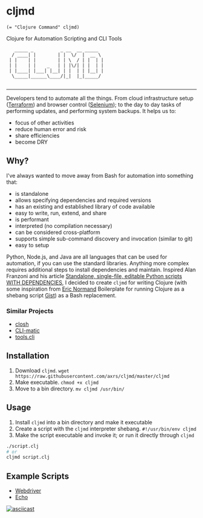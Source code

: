 # cljmd 

`(= "Clojure Command" cljmd)`

Clojure for Automation Scripting and CLI Tools

```
   _____ _          _ __  __ _____  
  / ____| |        | |  \/  |  __ \ 
 | |    | |        | | \  / | |  | |
 | |    | |    _   | | |\/| | |  | |
 | |____| |___| |__| | |  | | |__| |
  \_____|______\____/|_|  |_|_____/ 
                                    
```
---

Developers tend to automate all the things. From cloud infrastructure setup ([Terraform](https://www.terraform.io/)) and
browser control ([Selenium](https://www.seleniumhq.org/)); to the day to day tasks of performing updates, and performing
system backups. It helps us to:
* focus of other activities
* reduce human error and risk
* share efficiencies
* become DRY

## Why?

I've always wanted to move away from Bash for automation into something that:
* is standalone
* allows specifying dependencies and required versions
* has an existing and established library of code available
* easy to write, run, extend, and share
* is performant
* interpreted (no compilation necessary)
* can be considered cross-platform
* supports simple sub-command discovery and invocation (similar to git)
* easy to setup

Python, Node.js, and Java are all languages that can be used for automation, if you can use the standard libraries.
Anything more complex requires additional steps to install dependencies and maintain. Inspired Alan Franzoni and his
article [Standalone, single-file, editable Python scripts WITH DEPENDENCIES](https://www.franzoni.eu/single-file-editable-python-scripts-with-dependencies/), 
I decided to create `cljmd` for writing Clojure (with some inspiration from [Eric Normand](https://github.com/ericnormand)
Boilerplate for running Clojure as a shebang script [Gist](https://gist.github.com/ericnormand/6bb4562c4bc578ef223182e3bb1e72c5/))
as a Bash replacement.

### Similar Projects

* [closh](https://github.com/dundalek/closh)
* [CLI-matic](https://github.com/l3nz/cli-matic)
* [tools.cli](https://github.com/clojure/tools.cli)

## Installation

1. Download `cljmd`. `wget https://raw.githubusercontent.com/axrs/cljmd/master/cljmd`
1. Make executable. `chmod +x cljmd`
1. Move to a bin directory. `mv cljmd /usr/bin/`

## Usage

1. Install `cljmd` into a bin directory and make it executable
1. Create a script with the `cljmd` interpreter shebang. `#!/usr/bin/env cljmd`
1. Make the script executable and invoke it; or run it directly through `cljmd`

```bash
./script.clj 
# or
cljmd script.clj
```

## Example Scripts

* [Webdriver](example-scripts/webdriver.clj)
* [Echo](example-scripts/echo.clj)

[![asciicast](https://asciinema.org/a/XMfKMujCNV7jW0g5FTvadHTOV.svg)](https://asciinema.org/a/XMfKMujCNV7jW0g5FTvadHTOV)
